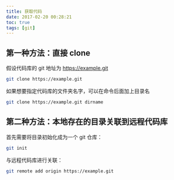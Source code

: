 ```yaml
---
title: 获取代码
date: 2017-02-20 00:28:21
toc: true
tags: [git]
---
```



## 第一种方法：直接 clone

假设代码库的 git 地址为 https://example.git

```bash
git clone https://example.git 
```

如果想要指定代码库的文件夹名字，可以在命令后面加上目录名

```bash
git clone https://example.git dirname 

```

## 第二种方法：本地存在的目录关联到远程代码库

首先需要将目录初始化成为一个 git 仓库：

```bash
git init
```

与远程代码库进行关联：

```bash
git remote add origin https://example.git
```
